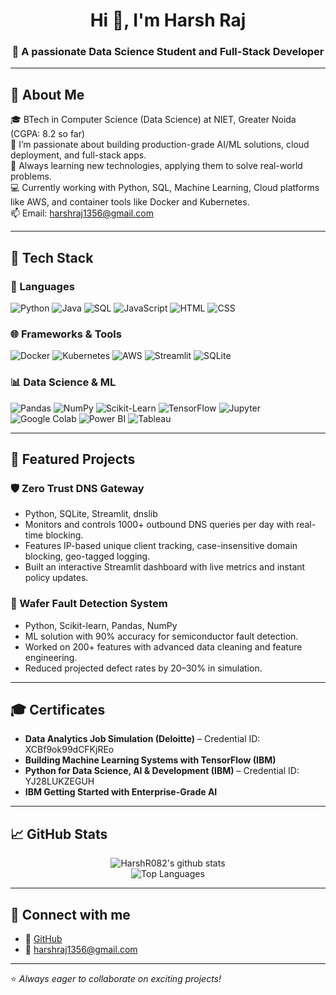 <h1 align="center">Hi 👋, I'm Harsh Raj</h1>
<h3 align="center">🚀 A passionate Data Science Student and Full-Stack Developer</h3>

---

## 🧭 About Me

🎓 BTech in Computer Science (Data Science) at NIET, Greater Noida (CGPA: 8.2 so far)  
🔭 I’m passionate about building production-grade AI/ML solutions, cloud deployment, and full-stack apps.  
🌱 Always learning new technologies, applying them to solve real-world problems.  
💻 Currently working with Python, SQL, Machine Learning, Cloud platforms like AWS, and container tools like Docker and Kubernetes.  
📫 Email: harshraj1356@gmail.com

---

## 🚀 Tech Stack

### 🧩 Languages
![Python](https://img.shields.io/badge/-Python-blue?logo=python&logoColor=white)
![Java](https://img.shields.io/badge/-Java-red?logo=java&logoColor=white)
![SQL](https://img.shields.io/badge/-SQL-blue?logo=sqlite&logoColor=white)
![JavaScript](https://img.shields.io/badge/-JavaScript-yellow?logo=javascript&logoColor=black)
![HTML](https://img.shields.io/badge/-HTML5-orange?logo=html5&logoColor=white)
![CSS](https://img.shields.io/badge/-CSS3-blue?logo=css3&logoColor=white)

### 🌐 Frameworks & Tools
![Docker](https://img.shields.io/badge/-Docker-blue?logo=docker&logoColor=white)
![Kubernetes](https://img.shields.io/badge/-Kubernetes-blue?logo=kubernetes&logoColor=white)
![AWS](https://img.shields.io/badge/-AWS-FF9900?logo=amazon-aws&logoColor=white)
![Streamlit](https://img.shields.io/badge/-Streamlit-FF4B4B?logo=streamlit&logoColor=white)
![SQLite](https://img.shields.io/badge/-SQLite-003B57?logo=sqlite&logoColor=white)

### 📊 Data Science & ML
![Pandas](https://img.shields.io/badge/-Pandas-150458?logo=pandas&logoColor=white)
![NumPy](https://img.shields.io/badge/-NumPy-013243?logo=numpy&logoColor=white)
![Scikit-Learn](https://img.shields.io/badge/-Scikit--Learn-F7931E?logo=scikit-learn&logoColor=white)
![TensorFlow](https://img.shields.io/badge/-TensorFlow-FF6F00?logo=tensorflow&logoColor=white)
![Jupyter](https://img.shields.io/badge/-Jupyter-F37626?logo=jupyter&logoColor=white)
![Google Colab](https://img.shields.io/badge/-Google%20Colab-F9AB00?logo=google-colab&logoColor=white)
![Power BI](https://img.shields.io/badge/-PowerBI-F2C811?logo=powerbi&logoColor=black)
![Tableau](https://img.shields.io/badge/-Tableau-E97627?logo=tableau&logoColor=white)

---

## 📌 Featured Projects

### 🛡️ Zero Trust DNS Gateway
- Python, SQLite, Streamlit, dnslib
- Monitors and controls 1000+ outbound DNS queries per day with real-time blocking.
- Features IP-based unique client tracking, case-insensitive domain blocking, geo-tagged logging.
- Built an interactive Streamlit dashboard with live metrics and instant policy updates.

### 🧪 Wafer Fault Detection System
- Python, Scikit-learn, Pandas, NumPy
- ML solution with 90% accuracy for semiconductor fault detection.
- Worked on 200+ features with advanced data cleaning and feature engineering.
- Reduced projected defect rates by 20–30% in simulation.

---

## 🎓 Certificates
- **Data Analytics Job Simulation (Deloitte)** – Credential ID: XCBf9ok99dCFKjREo
- **Building Machine Learning Systems with TensorFlow (IBM)**
- **Python for Data Science, AI & Development (IBM)** – Credential ID: YJ28LUKZEGUH
- **IBM Getting Started with Enterprise-Grade AI**

---

## 📈 GitHub Stats

<p align="center">
  <img src="https://github-readme-stats.vercel.app/api?username=HarshR082&show_icons=true&theme=radical" alt="HarshR082's github stats" />
  <br>
  <img src="https://github-readme-stats.vercel.app/api/top-langs/?username=HarshR082&layout=compact&theme=radical" alt="Top Languages" />
</p>

---

## 🤝 Connect with me
- 💼 [GitHub](https://github.com/HarshR082)
- 📧 harshraj1356@gmail.com

---

⭐️ *Always eager to collaborate on exciting projects!*

